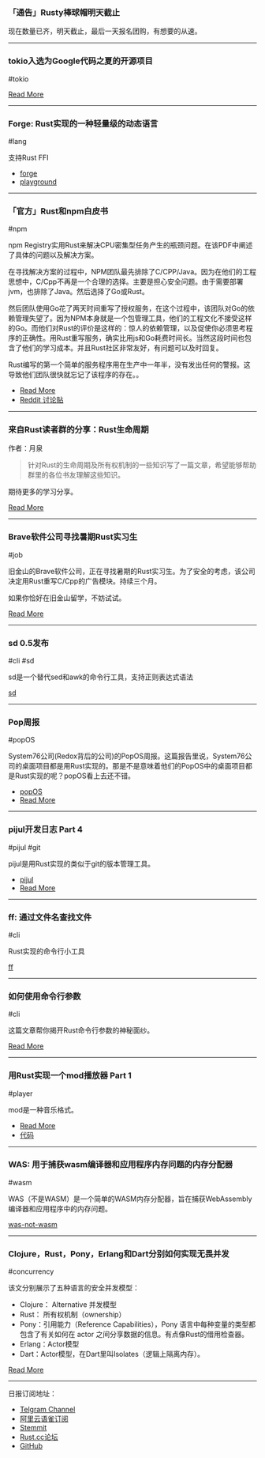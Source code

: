 ### 「通告」Rusty棒球帽明天截止

现在数量已齐，明天截止，最后一天报名团购，有想要的从速。

---

### tokio入选为Google代码之夏的开源项目

#tokio

[Read More](https://summerofcode.withgoogle.com/organizations/5982287680765952/)

---

### Forge:  Rust实现的一种轻量级的动态语言

#lang

支持Rust FFI

- [forge](https://github.com/zesterer/forge)
- [playground](https://forge.jsbarretto.com/)

---

### 「官方」Rust和npm白皮书

#npm 

npm Registry实用Rust来解决CPU密集型任务产生的瓶颈问题。在该PDF中阐述了具体的问题以及解决方案。

在寻找解决方案的过程中，NPM团队最先排除了C/CPP/Java。因为在他们的工程思想中，C/Cpp不再是一个合理的选择。主要是担心安全问题。由于需要部署jvm，也排除了Java。然后选择了Go或Rust。

然后团队使用Go花了两天时间重写了授权服务，在这个过程中，该团队对Go的依赖管理失望了。因为NPM本身就是一个包管理工具，他们的工程文化不接受这样的Go。而他们对Rust的评价是这样的：惊人的依赖管理，以及促使你必须思考程序的正确性。用Rust重写服务，确实比用js和Go耗费时间长。当然这段时间也包含了他们的学习成本。并且Rust社区非常友好，有问题可以及时回复。

Rust编写的第一个简单的服务程序用在生产中一年半，没有发出任何的警报。这导致他们团队很快就忘记了该程序的存在。。

- [Read More](https://www.rust-lang.org/static/pdfs/Rust-npm-Whitepaper.pdf)
- [Reddit 讨论贴](https://www.reddit.com/r/rust/comments/av1bpg/the_npm_whitepaper_is_up/)

---

### 来自Rust读者群的分享：Rust生命周期

作者：月泉

> 针对Rust的生命周期及所有权机制的一些知识写了一篇文章，希望能够帮助群里的各位书友理解这些知识。

期待更多的学习分享。

[Read More](http://yuequan.org/rust_ownership_lifetime.html)

---

### Brave软件公司寻找暑期Rust实习生

#job

旧金山的Brave软件公司，正在寻找暑期的Rust实习生。为了安全的考虑，该公司决定用Rust重写C/Cpp的广告模块。持续三个月。

如果你恰好在旧金山留学，不妨试试。

[Read More](https://www.reddit.com/r/rust/comments/av50om/rustrelated_summer_internship_at_brave_software/)

---

### sd 0.5发布

#cli #sd

sd是一个替代sed和awk的命令行工具，支持正则表达式语法

[sd](https://github.com/chmln/sd)

---

### Pop周报

#popOS

System76公司(Redox背后的公司)的PopOS周报。这篇报告里说，System76公司的桌面项目都是用Rust实现的。那是不是意味着他们的PopOS中的桌面项目都是Rust实现的呢？popOS看上去还不错。

- [popOS](https://system76.com/pop)
- [Read More](https://pop-planet.info/forums/threads/this-week-in-pop-1.89/#post-420)

---

### pijul开发日志 Part 4

#pijul #git

pijul是用Rust实现的类似于git的版本管理工具。

- [pijul](https://pijul.com/)
- [Read More](https://jneem.github.io/ids/)

---

### ff: 通过文件名查找文件

#cli

Rust实现的命令行小工具

[ff](https://github.com/vishaltelangre/ff)

---

### 如何使用命令行参数

#cli

这篇文章帮你揭开Rust命令行参数的神秘面纱。

[Read More](https://blog.knoldus.com/working-with-command-line-arguments-in-rust/)

---

### 用Rust实现一个mod播放器 Part 1

#player

mod是一种音乐格式。

- [Read More](https://www.codeslow.com/2019/01/mod-player-in-rust-part-1.html)
- [代码](https://github.com/janiorca/articles/tree/master/mod_player)

---

### WAS: 用于捕获wasm编译器和应用程序内存问题的内存分配器

#wasm

WAS（不是WASM）是一个简单的WASM内存分配器，旨在捕获WebAssembly编译器和应用程序中的内存问题。

[was-not-wasm](https://github.com/jedisct1/was-not-wasm)

---

### Clojure，Rust，Pony，Erlang和Dart分别如何实现无畏并发

#concurrency

该文分别展示了五种语言的安全并发模型：

- Clojure： Alternative 并发模型
- Rust： 所有权机制（ownership）
- Pony：引用能力（Reference Capabilities），Pony 语言中每种变量的类型都包含了有关如何在 actor 之间分享数据的信息。有点像Rust的借用检查器。
- Erlang：Actor模型
- Dart：Actor模型，在Dart里叫Isolates（逻辑上隔离内存）。

[Read More](https://sites.google.com/a/athaydes.com/renato-athaydes/posts/fearlessconcurrencyhowclojurerustponyerlanganddartletyouachievethat)

---

日报订阅地址：

- [Telgram Channel](https://t.me/rust_daily_news )
- [阿里云语雀订阅](https://www.yuque.com/chaosbot/rustnews)
- [Stemmit](https://steemit.com/@blackanger)
- [Rust.cc论坛](https://rust.cc)
- [GitHub](https://github.com/RustStudy/rust_daily_news)